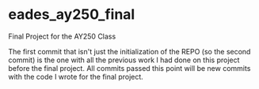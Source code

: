 # eades_ay250_final
Final Project for the AY250 Class

The first commit that isn't just the initialization of the REPO (so the second commit) is the one with all the previous work I had done on this project before the final project. All commits passed this point will be new commits with the code I wrote for the final project.